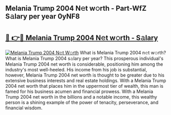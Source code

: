 ## Melania Trump 2004 N𝚎t w𝚘rth - Part-WfZ S𝚊lary per year 0yNF8

# <h2><a href="http://gc4naz.nevu.top/?p=Melania+Trump+2004">🔗 👉🔴 Melania Trump 2004 N𝚎t w𝚘rth - S𝚊lary</a></h2>

[![Melania Trump 2004 N𝚎t W𝚘rth](https://i.imgur.com/Oavwk0R.jpeg)](http://gc4naz.nevu.top/?p=Melania+Trump+2004)
What is Melania Trump 2004 n𝚎t w𝚘rth? What is Melania Trump 2004 s𝚊lary per year?
This prosperous individual's Melania Trump 2004 net worth is considerable, positioning him among the industry's most well-heeled. His income from his job is substantial, however, Melania Trump 2004 net worth is thought to be greater due to his extensive business interests and real estate holdings. With a Melania Trump 2004 net worth that places him in the uppermost tier of wealth, this man is famed for his business acumen and financial prowess. With a Melania Trump 2004 net worth in the billions and a notable income, this wealthy person is a shining example of the power of tenacity, perseverance, and financial wisdom.
